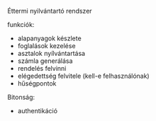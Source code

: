 Éttermi nyilvántartó rendszer

funkciók: 
  - alapanyagok készlete
  - foglalások kezelése
  - asztalok nyílvántartása
  - számla generálása
  - rendelés felvinni
  - elégedettség felvitele (kell-e felhasználónak)
  - hűségpontok 

Bitonság:
  - authentikáció

